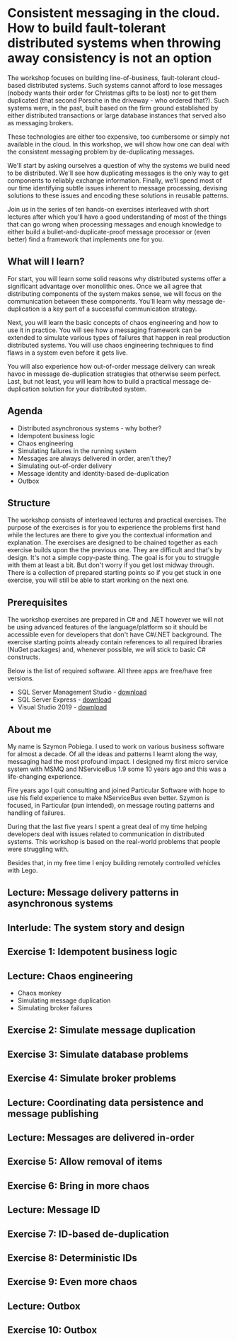 # Consistent messaging in the cloud. How to build fault-tolerant distributed systems when throwing away consistency is not an option

The workshop focuses on building line-of-business, fault-tolerant cloud-based distributed systems. Such systems cannot afford to lose messages (nobody wants their order for Christmas gifts to be lost) nor to get them duplicated (that second Porsche in the driveway - who ordered that?). Such systems were, in the past, built based on the firm ground established by either distributed transactions or large database instances that served also as messaging brokers.

These technologies are either too expensive, too cumbersome or simply not available in the cloud. In this workshop, we will show how one can deal with the consistent messaging problem by de-duplicating messages.

We'll start by asking ourselves a question of why the systems we build need to be distributed. We'll see how duplicating messages is the only way to get components to reliably exchange information. Finally, we'll spend most of our time identifying subtle issues inherent to message processing, devising solutions to these issues and encoding these solutions in reusable patterns.

Join us in the series of ten hands-on exercises interleaved with short lectures after which you'll have a good understanding of most of the things that can go wrong when processing messages and enough knowledge to either build a bullet-and-duplicate-proof message processor or (even better) find a framework that implements one for you.

## What will I learn?

For start, you will learn some solid reasons why distributed systems offer a significant advantage over monolithic ones. Once we all agree that distributing components of the system makes sense, we will focus on the communication between these components. You'll learn why message de-duplication is a key part of a successful communication strategy.

Next, you will learn the basic concepts of chaos engineering and how to use it in practice. You will see how a messaging framework can be extended to simulate various types of failures that happen in real production distributed systems. You will use chaos engineering techniques to find flaws in a system even before it gets live.

You will also experience how out-of-order message delivery can wreak havoc in message de-duplication strategies that otherwise seem perfect. Last, but not least, you will learn how to build a practical message de-duplication solution for your distributed system. 

## Agenda

- Distributed asynchronous systems - why bother?
- Idempotent business logic
- Chaos engineering
- Simulating failures in the running system
- Messages are always delivered in order, aren't they?
- Simulating out-of-order delivery
- Message identity and identity-based de-duplication
- Outbox

## Structure

The workshop consists of interleaved lectures and practical exercises. The purpose of the exercises is for you to experience the problems first hand while the lectures are there to give you the contextual information and explanation. The exercises are designed to be chained together as each exercise builds upon the the previous one. They are difficult and that's by design. It's not a simple copy-paste thing. The goal is for you to struggle with them at least a bit. But don't worry if you get lost midway through. There is a collection of prepared starting points so if you get stuck in one exercise, you will still be able to start working on the next one.

## Prerequisites

The workshop exercises are prepared in C# and .NET however we will not be using advanced features of the language/platform so it should be accessible even for developers that don't have C#/.NET background. The exercise starting points already contain references to all required libraries (NuGet packages) and, whenever possible, we will stick to basic C# constructs.

Below is the list of required software. All three apps are free/have free versions.

- SQL Server Management Studio - [download](https://docs.microsoft.com/en-us/sql/ssms/download-sql-server-management-studio-ssms?view=sql-server-2017)
- SQL Server Express - [download](https://www.microsoft.com/en-us/sql-server/sql-server-editions-express)
- Visual Studio 2019 - [download](https://visualstudio.microsoft.com/pl/downloads/)

## About me

My name is Szymon Pobiega. I used to work on various business software for almost a decade. Of all the ideas and patterns I learnt along the way, messaging had the most profound impact. I designed my first micro service system with MSMQ and NServiceBus 1.9 some 10 years ago and this was a life-changing experience.

Fire years ago I quit consulting and joined Particular Software with hope to use his field experience to make NServiceBus even better. Szymon is focused, in Particular (pun intended), on message routing patterns and handling of failures. 

During that the last five years I spent a great deal of my time helping developers deal with issues related to communication in distributed systems. This workshop is based on the real-world problems that people were struggling with.

Besides that, in my free time I enjoy building remotely controlled vehicles with Lego.


## Lecture: Message delivery patterns in asynchronous systems

## Interlude: The system story and design

## Exercise 1: Idempotent business logic

## Lecture: Chaos engineering

- Chaos monkey
- Simulating message duplication
- Simulating broker failures

## Exercise 2: Simulate message duplication

## Exercise 3: Simulate database problems

## Exercise 4: Simulate broker problems

## Lecture: Coordinating data persistence and message publishing

## Lecture: Messages are delivered in-order

## Exercise 5: Allow removal of items

## Exercise 6: Bring in more chaos

## Lecture: Message ID

## Exercise 7: ID-based de-duplication

## Exercise 8: Deterministic IDs

## Exercise 9: Even more chaos

## Lecture: Outbox

## Exercise 10: Outbox
